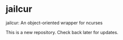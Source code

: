 jailcur
===

jailcur: An object-oriented wrapper for ncurses

This is a new repository. Check back later for updates.

